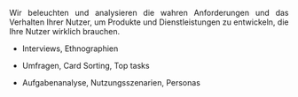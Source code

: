 <p style=text-align:justify>Wir beleuchten und analysieren die wahren Anforderungen und das Verhalten Ihrer Nutzer, um Produkte und Dienstleistungen zu entwickeln, die Ihre Nutzer wirklich brauchen.</p>

* Interviews, Ethnographien


* Umfragen, Card Sorting, Top tasks

  
* Aufgabenanalyse, Nutzungsszenarien, Personas